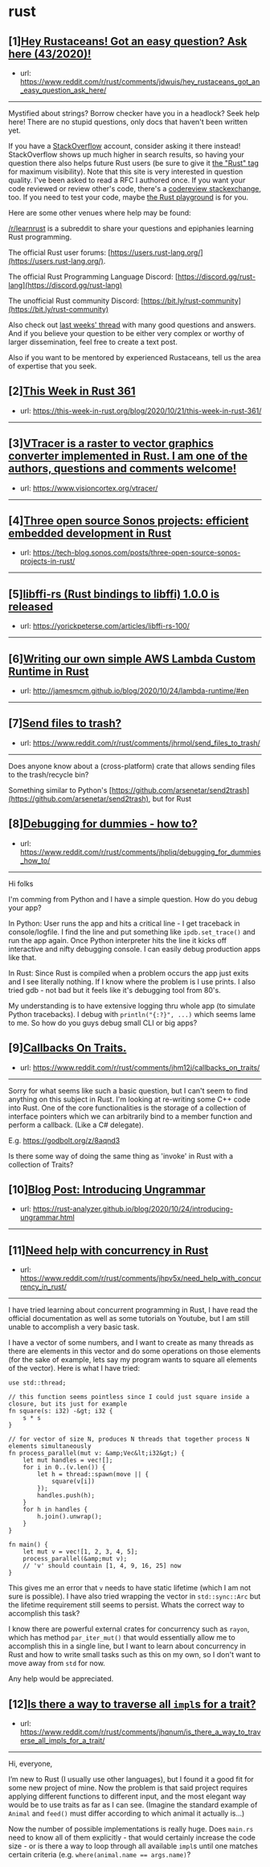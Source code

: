 # rust
## [1][Hey Rustaceans! Got an easy question? Ask here (43/2020)!](https://www.reddit.com/r/rust/comments/jdwuis/hey_rustaceans_got_an_easy_question_ask_here/)
- url: https://www.reddit.com/r/rust/comments/jdwuis/hey_rustaceans_got_an_easy_question_ask_here/
---
Mystified about strings? Borrow checker have you in a headlock? Seek help here! There are no stupid questions, only docs that haven't been written yet.

If you have a [StackOverflow](http://stackoverflow.com/) account, consider asking it there instead! StackOverflow shows up much higher in search results, so having your question there also helps future Rust users (be sure to give it [the "Rust" tag](http://stackoverflow.com/questions/tagged/rust) for maximum visibility). Note that this site is very interested in question quality. I've been asked to read a RFC I authored once. If you want your code reviewed or review other's code, there's a [codereview stackexchange](https://codereview.stackexchange.com/questions/tagged/rust), too. If you need to test your code, maybe [the Rust playground](https://play.rust-lang.org) is for you.

Here are some other venues where help may be found:

[/r/learnrust](https://www.reddit.com/r/learnrust) is a subreddit to share your questions and epiphanies learning Rust programming.

The official Rust user forums: [https://users.rust-lang.org/](https://users.rust-lang.org/).

The official Rust Programming Language Discord: [https://discord.gg/rust-lang](https://discord.gg/rust-lang)

The unofficial Rust community Discord: [https://bit.ly/rust-community](https://bit.ly/rust-community)

Also check out [last weeks' thread](https://reddit.com/r/rust/comments/j9l01t/hey_rustaceans_got_an_easy_question_ask_here/) with many good questions and answers. And if you believe your question to be either very complex or worthy of larger dissemination, feel free to create a text post.

Also if you want to be mentored by experienced Rustaceans, tell us the area of expertise that you seek.
## [2][This Week in Rust 361](https://www.reddit.com/r/rust/comments/jg7hkt/this_week_in_rust_361/)
- url: https://this-week-in-rust.org/blog/2020/10/21/this-week-in-rust-361/
---

## [3][VTracer is a raster to vector graphics converter implemented in Rust. I am one of the authors, questions and comments welcome!](https://www.reddit.com/r/rust/comments/jhppai/vtracer_is_a_raster_to_vector_graphics_converter/)
- url: https://www.visioncortex.org/vtracer/
---

## [4][Three open source Sonos projects: efficient embedded development in Rust](https://www.reddit.com/r/rust/comments/jhhyvo/three_open_source_sonos_projects_efficient/)
- url: https://tech-blog.sonos.com/posts/three-open-source-sonos-projects-in-rust/
---

## [5][libffi-rs (Rust bindings to libffi) 1.0.0 is released](https://www.reddit.com/r/rust/comments/jhkrgl/libffirs_rust_bindings_to_libffi_100_is_released/)
- url: https://yorickpeterse.com/articles/libffi-rs-100/
---

## [6][Writing our own simple AWS Lambda Custom Runtime in Rust](https://www.reddit.com/r/rust/comments/jht8z5/writing_our_own_simple_aws_lambda_custom_runtime/)
- url: http://jamesmcm.github.io/blog/2020/10/24/lambda-runtime/#en
---

## [7][Send files to trash?](https://www.reddit.com/r/rust/comments/jhrmol/send_files_to_trash/)
- url: https://www.reddit.com/r/rust/comments/jhrmol/send_files_to_trash/
---
Does anyone know about a (cross-platform) crate that allows sending files to the trash/recycle bin?

Something similar to Python's [https://github.com/arsenetar/send2trash](https://github.com/arsenetar/send2trash), but for Rust
## [8][Debugging for dummies - how to?](https://www.reddit.com/r/rust/comments/jhpliq/debugging_for_dummies_how_to/)
- url: https://www.reddit.com/r/rust/comments/jhpliq/debugging_for_dummies_how_to/
---
Hi folks

I'm comming from Python and I have a simple question. How do you debug your app?

In Python:
User runs the app and hits a critical line - I get traceback in console/logfile. I find the line and put something like `ipdb.set_trace()` and run the app again. Once Python interpreter hits the line it kicks off interactive and nifty debugging console. I can easily debug production apps like that.

In Rust:
Since Rust is compiled when a problem occurs the app just exits and I see literally nothing. If I know where the problem is I use prints. I also tried gdb - not bad but it feels like it's debugging tool from 80's.

My understanding is to have extensive logging thru whole app (to simulate Python tracebacks). I debug with `println("{:?}", ...)` which seems lame to me. So how do you guys debug small CLI or big apps?
## [9][Callbacks On Traits.](https://www.reddit.com/r/rust/comments/jhm12j/callbacks_on_traits/)
- url: https://www.reddit.com/r/rust/comments/jhm12j/callbacks_on_traits/
---
Sorry for what seems like such a basic question, but I can't seem to find anything on this subject in Rust. I'm looking at re-writing some C++ code into Rust. One of the core functionalities is the storage of a collection of interface pointers which we can arbitrarily bind to a member function and perform a callback. (Like a C# delegate).

E.g. https://godbolt.org/z/8aqnd3

Is there some way of doing the same thing as 'invoke' in Rust with a collection of Traits?
## [10][Blog Post: Introducing Ungrammar](https://www.reddit.com/r/rust/comments/jh69jx/blog_post_introducing_ungrammar/)
- url: https://rust-analyzer.github.io/blog/2020/10/24/introducing-ungrammar.html
---

## [11][Need help with concurrency in Rust](https://www.reddit.com/r/rust/comments/jhpv5x/need_help_with_concurrency_in_rust/)
- url: https://www.reddit.com/r/rust/comments/jhpv5x/need_help_with_concurrency_in_rust/
---
I have tried learning about concurrent programming in Rust, I have read the official documentation as well as some tutorials on Youtube, but I am still unable to accomplish a very basic task.

I have a vector of some numbers, and I want to create as many threads as there are elements in this vector and do some operations on those elements (for the sake of example, lets say my program wants to square all elements of the vector). Here is what I have tried:

    use std::thread;
    
    // this function seems pointless since I could just square inside a closure, but its just for example
    fn square(s: i32) -&gt; i32 {
        s * s
    }
    
    // for vector of size N, produces N threads that together process N elements simultaneously
    fn process_parallel(mut v: &amp;Vec&lt;i32&gt;) {
        let mut handles = vec![];
        for i in 0..(v.len()) {
            let h = thread::spawn(move || {
                square(v[i])
            });
            handles.push(h);
        }
        for h in handles {
            h.join().unwrap();
        }
    }
    
    fn main() {
        let mut v = vec![1, 2, 3, 4, 5];
        process_parallel(&amp;mut v);
        // 'v' should countain [1, 4, 9, 16, 25] now
    }

This gives me an error that `v` needs to have static lifetime (which I am not sure is possible). I have also tried wrapping the vector in `std::sync::Arc` but the lifetime requirement still seems to persist. Whats the correct way to accomplish this task?

I know there are powerful external crates for concurrency such as `rayon`, which has method `par_iter_mut()` that would essentially allow me to accomplish this in a single line, but I want to learn about concurrency in Rust and how to write small tasks such as this on my own, so I don't want to move away from `std` for now. 

Any help would be appreciated.
## [12][Is there a way to traverse all `impl`s for a trait?](https://www.reddit.com/r/rust/comments/jhqnum/is_there_a_way_to_traverse_all_impls_for_a_trait/)
- url: https://www.reddit.com/r/rust/comments/jhqnum/is_there_a_way_to_traverse_all_impls_for_a_trait/
---
Hi, everyone,

I’m new to Rust (I usually use other languages), but I found it a good fit for some new project of mine. Now the problem is that said project requires applying different functions to different input, and the most elegant way would be to use traits as far as I can see. (Imagine the standard example of `Animal` and `feed()` must differ according to which animal it actually is...)

Now the number of possible implementations is really huge. Does `main.rs` need to know all of them explicitly - that would certainly increase the code size - or is there a way to loop through all available `impl`s until one matches certain criteria (e.g. `where(animal.name == args.name)`?
